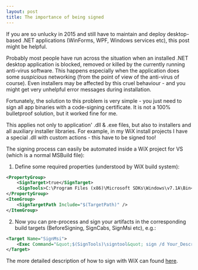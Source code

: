 ```yaml
---
layout: post
title: The importance of being signed
---
```


If you are so unlucky in 2015 and still have to maintain and deploy desktop-based .NET applications (WinForms, WPF, Windows services etc), this post might be helpful.

Probably most people have run across the situation when an installed .NET desktop application is blocked, removed or killed by the currently running anti-virus software. This happens especially when the application does some *suspicious* networking (from the point of view of the anti-virus of course).
Even installers may be affected by this cruel behaviour - and you might get very unhelpful error messages during installation.

Fortunately, the solution to this problem is very simple - you just need to sign all app binaries with a code-signing certificate. It is not a 100% bulletproof solution, but it worked fine for me.

This applies not only to application' .dll & .exe files, but also to installers and all auxiliary installer libraries.
For example, in my WiX install projects I have a special .dll with custom actions - this have to be signed too!

The signing process can easily be automated inside a WiX project for VS (which is a normal MSBuild file):

1. Define some required properties (understood by WiX build system):

```xml
<PropertyGroup>
    <SignTarget>true</SignTarget>
    <SignTools>C:\Program Files (x86)\Microsoft SDKs\Windows\v7.1A\Bin</SignTools>
</PropertyGroup>
<ItemGroup>
    <SignTargetPath Include="$(TargetPath)" />
</ItemGroup>
```

2. Now you can pre-process and sign your artifacts in the corresponding build targets (BeforeSigning, SignCabs, SignMsi etc), e.g.:

```xml
<Target Name="SignMsi">
    <Exec Command="&quot;$(SignTools)\signtool&quot; sign /d Your_Description /s Certificate_Store_Name /n &quot;Your_Certificate_Subject_Name&quot; &quot;%(SignMsi.FullPath)&quot;" />
</Target>
```

The more detailed description of how to sign with WiX can found [here](http://wixtoolset.org/documentation/manual/v3/overview/insignia.html).
